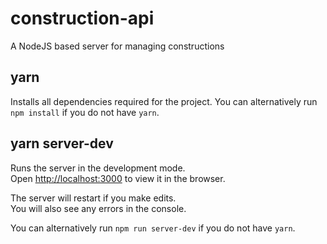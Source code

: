 # construction-api
A NodeJS based server for managing constructions

## yarn
Installs all dependencies required for the project. You can alternatively run `npm install` if you do not have `yarn`.

## yarn server-dev
Runs the server in the development mode.\
Open [http://localhost:3000](http://localhost:3000) to view it in the browser.

The server will restart if you make edits.\
You will also see any errors in the console.

You can alternatively run `npm run server-dev` if you do not have `yarn`.
